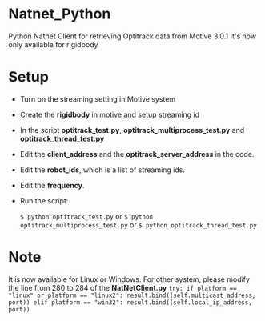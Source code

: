 # Natnet_Python
 Python Natnet Client for retrieving Optitrack data from Motive 3.0.1
 It's now only available for rigidbody

# Setup

* Turn on the streaming setting in Motive system
* Create the **rigidbody** in motive and setup streaming id
* In the script **optitrack_test.py**, **optitrack_multiprocess_test.py** and **optitrack_thread_test.py**
* Edit the **client_address** and the **optitrack_server_address** in the code. 
* Edit the **robot_ids**, which is a list of streaming ids.
* Edit the **frequency**.
* Run the script:

    ``
     $ python optitrack_test.py
    ``
    or
    ``
     $ python optitrack_multiprocess_test.py
    ``
    or
    ``
     $ python optitrack_thread_test.py
    ``

# Note 
It is now available for Linux or Windows. For other system, please modify the line from 280 to 284 of the **NatNetClient.py**
``try:
                if platform == "linux" or platform == "linux2":
                    result.bind((self.multicast_address, port))
                elif platform == "win32":
                    result.bind((self.local_ip_address, port))``